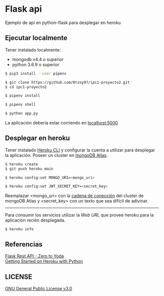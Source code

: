 # Flask api

Ejemplo de api en python-flask para desplegar en heroku

## Ejecutar localmente
Tener instalado localmente:
 - mongodb v4.4 o superior
 - python 3.6.9 o superior

```sh
$ pip3 install --user pipenv

$ git clone https://github.com/Otzoy97/ipc1-proyecto2.git
$ cd ipc1-proyecto2

$ pipenv install

$ pipenv shell

$ python app.py
```

La aplicación debería estar corriendo en [localhost:5000](http://localhost:5000/)

## Desplegar en heroku
Tener instalado [Heroku CLI](https://devcenter.heroku.com/articles/heroku-cli) y configurar la cuenta a utilizar para desplegar la aplicación.
Poseer un cluster en [mongoDB Atlas](https://docs.atlas.mongodb.com/getting-started/).


```sh
$ heroku create
$ git push heroku main

$ heroku config:set MONGO_URI=<mongo_uri>

$ heroku config:set JWT_SECRET_KEY=<secret_key>
```
Reemplazar <mongo_uri> con la [cadena de conección](https://docs.atlas.mongodb.com/connect-to-cluster/#use-the-connect-dialog-to-connect-to-your-cluster) del cluster de mongoDB Atlas y <secret_key> con un texto que sea difícil de adivinar.

----

Para consumir los servicios utilizar la <i>Web URL</i> que provee heroku para la aplicación recién desplegada. 

```ssh
$ heroku info
```

## Referencias
[Flask Rest API - Zero to Yoda](https://dev.to/paurakhsharma/series/3672)<br>
[Getting Started on Heroku with Python](https://devcenter.heroku.com/articles/getting-started-with-python)

## LICENSE
[GNU General Public License v3.0](https://github.com/Otzoy97/ipc1-proyecto2/blob/main/LICENSE)